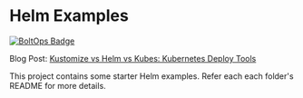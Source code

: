 # Helm Examples

[![BoltOps Badge](https://img.boltops.com/boltops/badges/boltops-badge.png)](https://www.boltops.com)

Blog Post: [Kustomize vs Helm vs Kubes: Kubernetes Deploy Tools](https://blog.boltops.com/2020/11/05/kustomize-vs-helm-vs-kubes-kubernetes-deploy-tools)

This project contains some starter Helm examples. Refer each each folder's README for more details.
